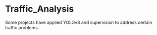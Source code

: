 # Traffic_Analysis
Some projects have applied YOLOv8 and supervision to address certain traffic problems.
